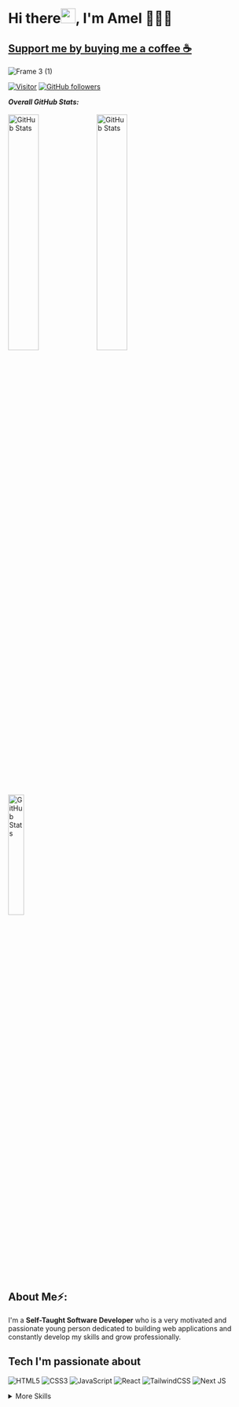 # Hi there<img src="https://raw.githubusercontent.com/MartinHeinz/MartinHeinz/master/wave.gif" width="30">, I'm Amel 👨🏻‍💻

## <a href="https://www.buymeacoffee.com/adev00">Support me by buying me a coffee ☕</a>

![Frame 3 (1)](https://user-images.githubusercontent.com/53909124/108820066-eff3d280-75bb-11eb-8d6a-79132be8c668.png)

[![Visitor](https://visitor-badge.laobi.icu/badge?page_id=ADEV-00)](https://github.com/ADEV-00) [![GitHub followers](https://img.shields.io/github/followers/ADEV-00.svg?style=social&label=Follow)](https://github.com/ADEV-00?tab=followers)

<p>
  <b><em>Overall GitHub Stats:</em></b> <br/><br/>
  <img src="https://github-readme-streak-stats.herokuapp.com/?user=ADEV-00&theme=react" alt="GitHub Stats" width="35%"/>
  <img src="https://github-readme-stats.vercel.app/api?username=ADEV-00&show_icons=true&theme=react" alt="GitHub Stats" width="35%"/><br/>
  <p>
  <img src="https://github-readme-stats.vercel.app/api/top-langs/?username=ADEV-00&theme=react&layout=compact)](https://github.com/ADEV-00/github-readme-stats" alt="GitHub Stats"  width="25%" /></p>
</p>

<h2> About Me⚡:</h2>

I'm a **Self-Taught Software Developer** who is a very motivated and passionate young person dedicated to building web applications and constantly develop my skills and grow professionally.

## Tech I'm passionate about

![HTML5](https://img.shields.io/badge/html5-%23E34F26.svg?style=for-the-badge&logo=html5&logoColor=white)
![CSS3](https://img.shields.io/badge/css3-%231572B6.svg?style=for-the-badge&logo=css3&logoColor=white)
![JavaScript](https://img.shields.io/badge/javascript-%23323330.svg?style=for-the-badge&logo=javascript&logoColor=%23F7DF1E)
![React](https://img.shields.io/badge/react-%2320232a.svg?style=for-the-badge&logo=react&logoColor=%2361DAFB)
![TailwindCSS](https://img.shields.io/badge/tailwindcss-%2338B2AC.svg?style=for-the-badge&logo=tailwind-css&logoColor=white)
![Next JS](https://img.shields.io/badge/Next-black?style=for-the-badge&logo=next.js&logoColor=white)
<br>

<details>
<summary>More Skills</summary>
<br>
  
![NodeJS](https://img.shields.io/badge/node.js-6DA55F?style=for-the-badge&logo=node.js&logoColor=white)
![MongoDB](https://img.shields.io/badge/MongoDB-%234ea94b.svg?style=for-the-badge&logo=mongodb&logoColor=white)
![Express.js](https://img.shields.io/badge/express.js-%23404d59.svg?style=for-the-badge&logo=express&logoColor=%2361DAFB)
![React Native](https://img.shields.io/badge/react_native-%2320232a.svg?style=for-the-badge&logo=react&logoColor=%2361DAFB)
![SASS](https://img.shields.io/badge/SASS-hotpink.svg?style=for-the-badge&logo=SASS&logoColor=white)
![Redux](https://img.shields.io/badge/redux-%23593d88.svg?style=for-the-badge&logo=redux&logoColor=white)
![Figma](https://img.shields.io/badge/figma-%23F24E1E.svg?style=for-the-badge&logo=figma&logoColor=white)
![WordPress](https://img.shields.io/badge/WordPress-%23117AC9.svg?style=for-the-badge&logo=WordPress&logoColor=white)
</details>
